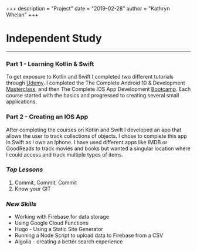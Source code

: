 +++
description = "Project"
date = "2019-02-28"
author = "Kathryn Whelan"
+++
# Independent Study
*****

### Part 1 - Learning Kotlin & Swift
To get exposure to Kotlin and Swift I completed two different tutorials through [Udemy](https://www.udemy.com/). I completed the The Complete Android 10 & Development [Masterclass](https://www.udemy.com/course/android-kotlin-developer/), and then The Complete IOS App Development [Bootcamp](https://www.udemy.com/course/ios-13-app-development-bootcamp/).  Each course started with the basics and progressed to creating several small applications.

### Part 2 - Creating an IOS App
After completing the courses on Kotlin and Swift I developed an app that allows the user to track collections of objects. I chose to complete this app in Swift as I own an Iphone. I have used different apps like IMDB or GoodReads to track movies and books but wanted a singular location where I could access and track multiple types of items.

### _Top Lessons_
1. Commit, Commit, Commit
2. Know your GIT


### _New Skills_
- Working with Firebase for data storage
- Using Google Cloud Functions
- Hugo - Using a Static Site Generator
- Running a Node Script to upload data to Firebase from a CSV
- Algolia - creating a better search experience
